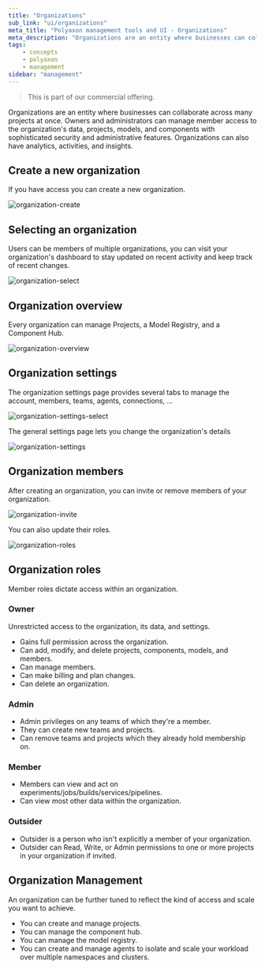 ```yaml
---
title: "Organizations"
sub_link: "ui/organizations"
meta_title: "Polyaxon management tools and UI - Organizations"
meta_description: "Organizations are an entity where businesses can collaborate across many projects at once."
tags:
    - concepts
    - polyaxon
    - management
sidebar: "management"
---
```


<blockquote class="commercial">This is part of our commercial offering.</blockquote>

Organizations are an entity where businesses can collaborate across many projects at once. 
Owners and administrators can manage member access to the organization's data, projects, models, and components with sophisticated security and administrative features.
Organizations can also have analytics, activities, and insights. 

## Create a new organization

If you have access you can create a new organization.

![organization-create](../../../../content/images/dashboard/orgs/create.png)

## Selecting an organization

Users can be members of multiple organizations, 
you can visit your organization's dashboard to stay updated on recent activity and keep track of recent changes.

![organization-select](../../../../content/images/dashboard/orgs/select.png)

## Organization overview

Every organization can manage Projects, a Model Registry, and a Component Hub.

![organization-overview](../../../../content/images/dashboard/orgs/overview.png)

## Organization settings

The organization settings page provides several tabs to manage the account, members, teams, agents, connections, ...

![organization-settings-select](../../../../content/images/dashboard/orgs/settings-select.png)

The general settings page lets you change the organization's details

![organization-settings](../../../../content/images/dashboard/orgs/settings.png)


## Organization members

After creating an organization, 
you can invite or remove members of your organization.

![organization-invite](../../../../content/images/dashboard/orgs/invite.png)

You can also update their roles.

![organization-roles](../../../../content/images/dashboard/orgs/roles.png)


## Organization roles

Member roles dictate access within an organization.

### Owner

Unrestricted access to the organization, its data, and settings.

 * Gains full permission across the organization. 
 * Can add, modify, and delete projects, components, models, and members.
 * Can manage members.
 * Can make billing and plan changes.
 * Can delete an organization.


### Admin

 * Admin privileges on any teams of which they're a member.
 * They can create new teams and projects.
 * Can remove teams and projects which they already hold membership on.

### Member

 * Members can view and act on experiments/jobs/builds/services/pipelines.
 * Can view most other data within the organization.

### Outsider

 * Outsider is a person who isn't explicitly a member of your organization.
 * Outsider can Read, Write, or Admin permissions to one or more projects in your organization if invited.


## Organization Management

An organization can be further tuned to reflect the kind of access and scale you want to achieve. 

 * You can create and manage projects.
 * You can manage the component hub.
 * You can manage the model registry.
 * You can create and manage agents to isolate and scale your workload over multiple namespaces and clusters.

